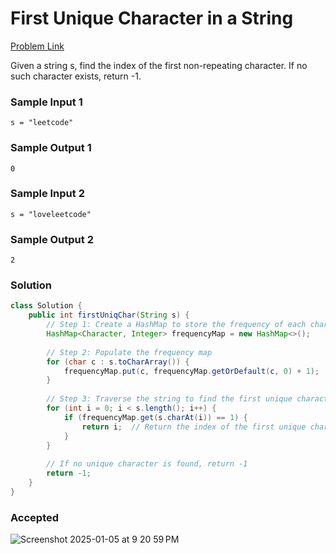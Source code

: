 # First Unique Character in a String

[Problem Link](https://leetcode.com/problems/first-unique-character-in-a-string/description/) 

Given a string s, find the index of the first non-repeating character. If no such character exists, return -1.

### Sample Input 1
```
s = "leetcode"
```
### Sample Output 1
```
0
```

### Sample Input 2
```
s = "loveleetcode"
```
### Sample Output 2
```
2
```

### Solution
```java
class Solution {
    public int firstUniqChar(String s) {
        // Step 1: Create a HashMap to store the frequency of each character
        HashMap<Character, Integer> frequencyMap = new HashMap<>();
        
        // Step 2: Populate the frequency map
        for (char c : s.toCharArray()) {
            frequencyMap.put(c, frequencyMap.getOrDefault(c, 0) + 1);
        }
        
        // Step 3: Traverse the string to find the first unique character
        for (int i = 0; i < s.length(); i++) {
            if (frequencyMap.get(s.charAt(i)) == 1) {
                return i;  // Return the index of the first unique character
            }
        }
        
        // If no unique character is found, return -1
        return -1;
    }
}
```

### Accepted
![Screenshot 2025-01-05 at 9 20 59 PM](https://github.com/user-attachments/assets/82e40a20-ebb6-4901-8699-e0e99157694c)
